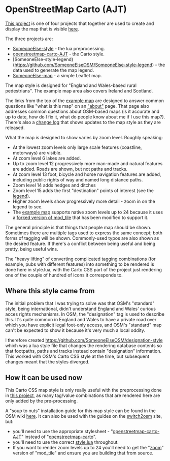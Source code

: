 # OpenStreetMap Carto (AJT)

[This project](https://github.com/SomeoneElseOSM/openstreetmap-carto-AJT) is one of four projects that together are used to create and display the map that is visible [here](https://map.atownsend.org.uk/maps/map/map.html).

The three projects are:

* [SomeoneElse-style](https://github.com/SomeoneElseOSM/SomeoneElse-style) - the lua preprocessing.
* [openstreetmap-carto-AJT](https://github.com/SomeoneElseOSM/openstreetmap-carto-AJT) - the Carto style.
* [SomeoneElse-style-legend)(https://github.com/SomeoneElseOSM/SomeoneElse-style-legend) - the data used to generate the map legend.
* [SomeoneElse-map](https://github.com/SomeoneElseOSM/SomeoneElse-map) - a simple Leaflet map.

The map style is designed for "England and Wales-based rural pedestrians".  The example map area also covers Ireland and Scotland.

The links from the top of the [example map](https://map.atownsend.org.uk/maps/map/map.html) are designed to answer common questions like "what is this map" on an ["about"](https://map.atownsend.org.uk/maps/map/about.html) page.  That page also addresses common questions about OSM-based maps (is it accurate and up to date, how do I fix it, what do people know about me if I use this map?).  There's also a [change log](https://map.atownsend.org.uk/maps/map/changelog.html) that shows updates to the map style as they are released.

What the map is designed to show varies by zoom level.  Roughly speaking:

* At the lowest zoom levels only large scale features (coastline, motorways) are visible.
* At zoom level 6 lakes are added.
* Up to zoom level 12 progressively more man-made and natural features are added.  Roads are shown, but not paths and tracks.
* At zoom level 13 foot, bicycle and horse navigation features are added, including public rights of way and named long distance paths.
* Zoom level 14 adds hedges and ditches
* Zoom level 15 adds the first "destination" points of interest (see the [legend](https://map.atownsend.org.uk/maps/map/map.html#zoom=15&lat=-24.99388&lon=135.18359)).
* Higher zoom levels show progressively more detail - zoom in on the legend to see.
* The [example map](https://map.atownsend.org.uk/maps/map/map.html) supports native zoom levels up to 24 because it uses a [forked version of mod_tile](https://github.com/SomeoneElseOSM/mod_tile/tree/zoom) that has been modified to support it.

The general principle is that things that people map should be shown.  Sometimes there are multiple tags used to express the same concept; both forms of tagging will be shown.  Commonly-used typos are also shown as the desired feature.  If there's a conflict between being useful and being pretty, being useful wins.

The "heavy lifting" of converting complicated tagging combinations (for example, pubs with different features) into something to be rendered is done here in style.lua, with the Carto CSS part of the project just rendering one of the couple of hundred of icons it corresponds to.

## Where this style came from

The initial problem that I was trying to solve was that OSM's "standard" style, being international, didn't understand England and Wales' curious acces rights mechanisms.  In OSM, the "designation" tag is used to describe this.  It's quite common in England and Wales to have a private road over which you have explicit legal foot-only access, and OSM's "standard" map can't be expected to show it because it's very much a local oddity.

I therefore created https://github.com/SomeoneElseOSM/designation-style which was a lua style file that changes the rendering database contents so that footpaths, paths and tracks instead contain "designation" information.  This worked with OSM's Carto CSS style at the time, but subsequent changes meant that the styles diverged.

## How it can be used now

This Carto CSS map style is only really useful with the preprocessing done in [this project](https://github.com/SomeoneElseOSM/SomeoneElse-style), as many tag/value combinations that are rendered here are only added by the pre-processing.

A "soup to nuts" installation guide for this map style can be found in the OSM wiki [here](https://wiki.openstreetmap.org/wiki/User:SomeoneElse/Ubuntu_1804_tileserver_load).  It can also be used with the guides on the [switch2osm](https://switch2osm.org/serving-tiles/) site, but:

* you'll need to use the appropriate stylesheet - "[openstreetmap-carto-AJT](https://github.com/SomeoneElseOSM/openstreetmap-carto-AJT)" instead of "[openstreetmap-carto](https://github.com/gravitystorm/openstreetmap-carto)".
* you'll need to use the correct [style.lua](https://github.com/SomeoneElseOSM/SomeoneElse-style/blob/master/style.lua) throughout.
* If you want to render zoom levels up to 24 you'll need to get the "[zoom](https://github.com/SomeoneElseOSM/mod_tile/tree/zoom)" version of "mod_tile" and ensure you are building that from source.



